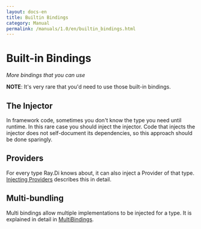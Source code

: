 ```yaml
---
layout: docs-en
title: Builtin Bindings
category: Manual
permalink: /manuals/1.0/en/builtin_bindings.html
---
```

# Built-in Bindings

_More bindings that you can use_

**NOTE**: It's very rare that you'd need to use those built-in bindings.

## The Injector

In framework code, sometimes you don't know the type you need until runtime. In
this rare case you should inject the injector. Code that injects the injector
does not self-document its dependencies, so this approach should be done
sparingly.

## Providers

For every type Ray.Di knows about, it can also inject a Provider of that type.
[Injecting Providers](provider_bindings.html) describes this in detail.

## Multi-bundling

Multi bindings allow multiple implementations to be injected for a type.
It is explained in detail in [MultiBindings](multibindings.html).
